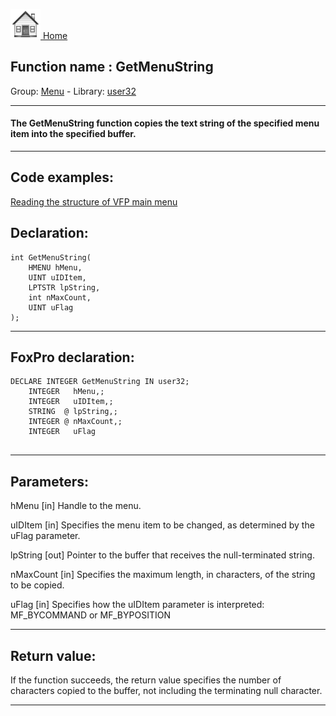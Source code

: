 [<img src="../../images/home.png"> Home ](https://github.com/VFPX/Win32API)  

## Function name : GetMenuString
Group: [Menu](../../functions_group.md#Menu)  -  Library: [user32](../../../libraries.md#user32)  
***  


#### The GetMenuString function copies the text string of the specified menu item into the specified buffer.

***  


## Code examples:
[Reading the structure of VFP main menu](../../samples/sample_337.md)  

## Declaration:
```foxpro  
int GetMenuString(
	HMENU hMenu,
	UINT uIDItem,
	LPTSTR lpString,
	int nMaxCount,
	UINT uFlag
);  
```  
***  


## FoxPro declaration:
```foxpro  
DECLARE INTEGER GetMenuString IN user32;
	INTEGER   hMenu,;
	INTEGER   uIDItem,;
	STRING  @ lpString,;
	INTEGER @ nMaxCount,;
	INTEGER   uFlag
  
```  
***  


## Parameters:
hMenu
[in] Handle to the menu. 

uIDItem
[in] Specifies the menu item to be changed, as determined by the uFlag parameter. 

lpString
[out] Pointer to the buffer that receives the null-terminated string.

nMaxCount
[in] Specifies the maximum length, in characters, of the string to be copied. 

uFlag
[in] Specifies how the uIDItem parameter is interpreted: MF_BYCOMMAND or MF_BYPOSITION  
***  


## Return value:
If the function succeeds, the return value specifies the number of characters copied to the buffer, not including the terminating null character.  
***  

